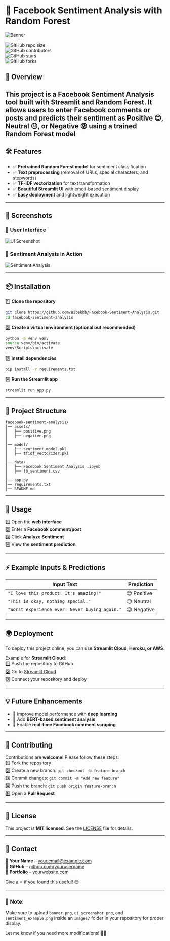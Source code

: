 # 📌 Facebook Sentiment Analysis with Random Forest  

![Banner](images/banner.png)  

![GitHub repo size](https://img.shields.io/github/repo-size/yourusername/facebook-sentiment-analysis)  
![GitHub contributors](https://img.shields.io/github/contributors/yourusername/facebook-sentiment-analysis)  
![GitHub stars](https://img.shields.io/github/stars/yourusername/facebook-sentiment-analysis?style=social)  
![GitHub forks](https://img.shields.io/github/forks/yourusername/facebook-sentiment-analysis?style=social)  

## 🚀 Overview  

This project is a **Facebook Sentiment Analysis** tool built with **Streamlit** and **Random Forest**. It allows users to enter Facebook comments or posts and predicts their sentiment as **Positive 😊, Neutral 😐, or Negative 😡** using a trained **Random Forest model** 
---

## 🛠️ Features  

- ✅ **Pretrained Random Forest model** for sentiment classification  
- ✅ **Text preprocessing** (removal of URLs, special characters, and stopwords)  
- ✅ **TF-IDF vectorization** for text transformation  
- ✅ **Beautiful Streamlit UI** with emoji-based sentiment display  
- ✅ **Easy deployment** and lightweight execution  

---

## 📸 Screenshots  

### 🔹 **User Interface**  
![UI Screenshot](assets/naturak.png)  

### 🔹 **Sentiment Analysis in Action**  
![Sentiment Analysis](assets/positive.png)  

---

## 📦 Installation  

1️⃣ **Clone the repository**  
```bash
git clone https://github.com/Bibekbb/Facebook-Sentiment-Analysis.git
cd facebook-sentiment-analysis
```  

2️⃣ **Create a virtual environment (optional but recommended)**  
```bash
python -m venv venv
source venv/bin/activate  
venv\Scripts\activate      
```  

3️⃣ **Install dependencies**  
```bash
pip install -r requirements.txt
```  

4️⃣ **Run the Streamlit app**  
```bash
streamlit run app.py
```  

---

## 📁 Project Structure  

```
facebook-sentiment-analysis/
│── assets/                    
│   ├── positive.png
│   ├── negative.png
│
│── model/                    
│   ├── sentiment_model.pkl 
│   ├── tfidf_vectorizer.pkl
│
│── data/                    
│   ├── Facebook Sentiment Analysis .ipynb
│   ├── fb_sentiment.csv
│
│── app.py                     
│── requirements.txt            
│── README.md            
```

---

## 🎯 Usage  

1️⃣ Open the **web interface**  
2️⃣ Enter a **Facebook comment/post**  
3️⃣ Click **Analyze Sentiment**  
4️⃣ View the **sentiment prediction**  

---

## ⚡ Example Inputs & Predictions  

| Input Text | Prediction |
|------------|------------|
| `"I love this product! It's amazing!"` | 😊 Positive |
| `"This is okay, nothing special."` | 😐 Neutral |
| `"Worst experience ever! Never buying again."` | 😡 Negative |

---

## 🌍 Deployment  

To deploy this project online, you can use **Streamlit Cloud, Heroku, or AWS**.  

Example for **Streamlit Cloud**:  
1️⃣ Push the repository to GitHub  
2️⃣ Go to [Streamlit Cloud](https://share.streamlit.io/)  
3️⃣ Connect your repository and deploy  

---

## 💡 Future Enhancements  

- 🔹 Improve model performance with **deep learning**  
- 🔹 Add **BERT-based sentiment analysis**  
- 🔹 Enable **real-time Facebook comment scraping**  

---

## 🤝 Contributing  

Contributions are **welcome**! Please follow these steps:  
1️⃣ Fork the repository  
2️⃣ Create a new branch: `git checkout -b feature-branch`  
3️⃣ Commit changes: `git commit -m "Add new feature"`  
4️⃣ Push the branch: `git push origin feature-branch`  
5️⃣ Open a **Pull Request**  

---

## 📜 License  

This project is **MIT licensed**. See the [LICENSE](LICENSE) file for details.  

---

## 📩 Contact  

📧 **Your Name** – [your.email@example.com](mailto:your.email@example.com)  
🔗 **GitHub** – [github.com/yourusername](https://github.com/yourusername)  
🚀 **Portfolio** – [yourwebsite.com](https://yourwebsite.com)  

Give a ⭐ if you found this useful! 😊  

---

### 🔹 **Note:**  
Make sure to upload `banner.png`, `ui_screenshot.png`, and `sentiment_example.png` inside an `images/` folder in your repository for proper display.  

Let me know if you need more modifications! 🚀🔥